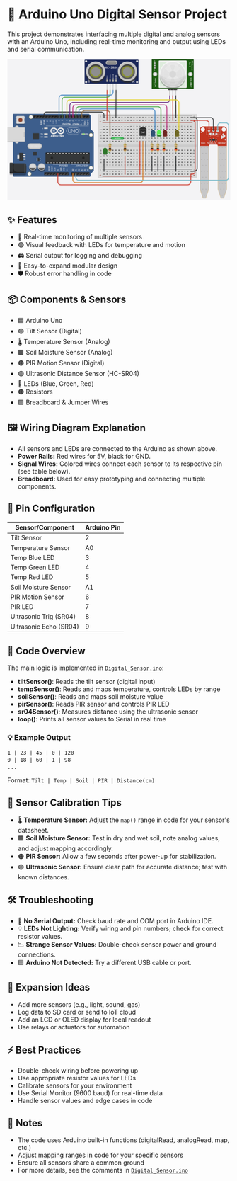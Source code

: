 # 🤖 Arduino Uno Digital Sensor Project

This project demonstrates interfacing multiple digital and analog sensors with an Arduino Uno, including real-time monitoring and output using LEDs and serial communication.

![Digital Sensor Circuit Diagram](image.png)

## ✨ Features
- 🔄 Real-time monitoring of multiple sensors
- 🟢 Visual feedback with LEDs for temperature and motion
- 🖨️ Serial output for logging and debugging
- 🔗 Easy-to-expand modular design
- 🛡️ Robust error handling in code

## 📦 Components & Sensors
- 🟦 Arduino Uno
- 🟢 Tilt Sensor (Digital)
- 🌡️ Temperature Sensor (Analog)
- 🟫 Soil Moisture Sensor (Analog)
- 🟠 PIR Motion Sensor (Digital)
- 🟣 Ultrasonic Distance Sensor (HC-SR04)
- 🔵 LEDs (Blue, Green, Red)
- 🟤 Resistors
- 🟩 Breadboard & Jumper Wires

## 🖼️ Wiring Diagram Explanation
- All sensors and LEDs are connected to the Arduino as shown above.
- **Power Rails:** Red wires for 5V, black for GND.
- **Signal Wires:** Colored wires connect each sensor to its respective pin (see table below).
- **Breadboard:** Used for easy prototyping and connecting multiple components.

## 🔌 Pin Configuration
| Sensor/Component         | Arduino Pin |
|-------------------------|-------------|
| Tilt Sensor             | 2           |
| Temperature Sensor      | A0          |
| Temp Blue LED           | 3           |
| Temp Green LED          | 4           |
| Temp Red LED            | 5           |
| Soil Moisture Sensor    | A1          |
| PIR Motion Sensor       | 6           |
| PIR LED                 | 7           |
| Ultrasonic Trig (SR04)  | 8           |
| Ultrasonic Echo (SR04)  | 9           |

## 📝 Code Overview
The main logic is implemented in [`Digital_Sensor.ino`](Digital_Sensor.ino):
- **tiltSensor()**: Reads the tilt sensor (digital input)
- **tempSensor()**: Reads and maps temperature, controls LEDs by range
- **soilSensor()**: Reads and maps soil moisture value
- **pirSensor()**: Reads PIR sensor and controls PIR LED
- **sr04Sensor()**: Measures distance using the ultrasonic sensor
- **loop()**: Prints all sensor values to Serial in real time

### 💡 Example Output
```
1 | 23 | 45 | 0 | 120
0 | 18 | 60 | 1 | 98
...
```
Format: `Tilt | Temp | Soil | PIR | Distance(cm)`

## 🧪 Sensor Calibration Tips
- 🌡️ **Temperature Sensor:** Adjust the `map()` range in code for your sensor's datasheet.
- 🟫 **Soil Moisture Sensor:** Test in dry and wet soil, note analog values, and adjust mapping accordingly.
- 🟠 **PIR Sensor:** Allow a few seconds after power-up for stabilization.
- 🟣 **Ultrasonic Sensor:** Ensure clear path for accurate distance; test with known distances.

## 🛠️ Troubleshooting
- 🔌 **No Serial Output:** Check baud rate and COM port in Arduino IDE.
- 💡 **LEDs Not Lighting:** Verify wiring and pin numbers; check for correct resistor values.
- 📉 **Strange Sensor Values:** Double-check sensor power and ground connections.
- 🟦 **Arduino Not Detected:** Try a different USB cable or port.

## 🚀 Expansion Ideas
- Add more sensors (e.g., light, sound, gas)
- Log data to SD card or send to IoT cloud
- Add an LCD or OLED display for local readout
- Use relays or actuators for automation

## ⚡ Best Practices
- Double-check wiring before powering up
- Use appropriate resistor values for LEDs
- Calibrate sensors for your environment
- Use Serial Monitor (9600 baud) for real-time data
- Handle sensor values and edge cases in code

## 📝 Notes
- The code uses Arduino built-in functions (digitalRead, analogRead, map, etc.)
- Adjust mapping ranges in code for your specific sensors
- Ensure all sensors share a common ground
- For more details, see the comments in [`Digital_Sensor.ino`](Digital_Sensor.ino)
